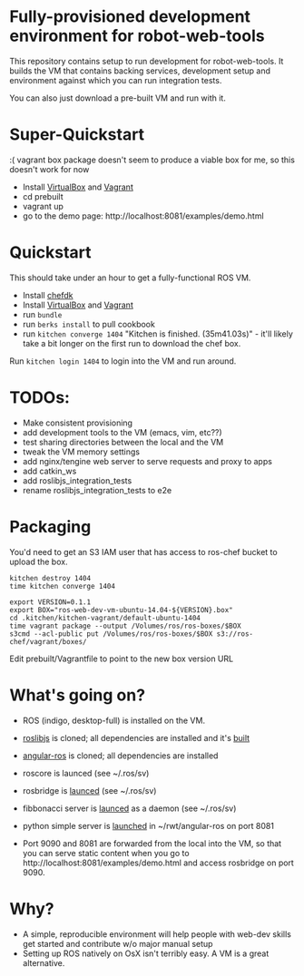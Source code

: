 # Fully-provisioned development environment for robot-web-tools

This repository contains setup to run development for
robot-web-tools. It builds the VM that contains backing services,
development setup and environment against which you can run
integration tests.

You can also just download a pre-built VM and run with it.

# Super-Quickstart

:( vagrant box package doesn't seem to produce a viable box for me, so this doesn't work for now

 * Install [VirtualBox](https://www.virtualbox.org/wiki/Downloads) and [Vagrant](https://www.vagrantup.com/downloads)
 * cd prebuilt
 * vagrant up
 * go to the demo page: http://localhost:8081/examples/demo.html

# Quickstart

This should take under an hour to get a fully-functional ROS VM.

 * Install [chefdk](http://www.getchef.com/downloads/chef-dk/mac/)
 * Install [VirtualBox](https://www.virtualbox.org/wiki/Downloads) and [Vagrant](https://www.vagrantup.com/downloads)
 * run `bundle`
 * run `berks install` to pull cookbook
 * run `kitchen converge 1404`
    "Kitchen is finished. (35m41.03s)" - it'll likely take a bit longer on the first run to download the chef box.

Run `kitchen login 1404` to login into the VM and run around.


# TODOs:

 * Make consistent provisioning
 * add development tools to the VM (emacs, vim, etc??)
 * test sharing directories between the local and the VM
 * tweak the VM memory settings
 * add nginx/tengine web server to serve requests and proxy to apps
 * add catkin_ws
 * add roslibjs_integration_tests
 * rename roslibjs_integration_tests to e2e

# Packaging

You'd need to get an S3 IAM user that has access to ros-chef bucket to upload the box.

    kitchen destroy 1404
    time kitchen converge 1404

    export VERSION=0.1.1
    export BOX="ros-web-dev-vm-ubuntu-14.04-${VERSION}.box"
    cd .kitchen/kitchen-vagrant/default-ubuntu-1404
    time vagrant package --output /Volumes/ros/ros-boxes/$BOX
    s3cmd --acl-public put /Volumes/ros/ros-boxes/$BOX s3://ros-chef/vagrant/boxes/

Edit prebuilt/Vagrantfile to point to the new box version URL

# What's going on?
 * ROS (indigo, desktop-full) is installed on the VM.
 * [roslibjs](https://github.com/RobotWebTools/roslibjs) is cloned; all dependencies are installed
   and it's [built](https://github.com/ros-chef/ros-web-dev/blob/master/recipes/rwt_dev_setup.rb#L39)
 * [angular-ros](https://github.com/syrnick/angular-ros) is cloned; all dependencies are installed

 * roscore is launced (see ~/.ros/sv)
 * rosbridge is [launced](https://github.com/ros-chef/ros-web-dev/blob/master/recipes/default.rb#L51) (see ~/.ros/sv)
 * fibbonacci server is [launced](https://github.com/ros-chef/ros-web-dev/blob/master/recipes/default.rb#L57)
   as a daemon (see ~/.ros/sv)

 * python simple server is
   [launched](https://github.com/ros-chef/ros-web-dev/blob/master/recipes/angular_ros.rb#L20)
   in ~/rwt/angular-ros on port 8081

 * Port 9090 and 8081 are forwarded from the local into the VM, so
   that you can serve static content when you go to
   http://localhost:8081/examples/demo.html and access rosbridge on port 9090.

# Why?

 * A simple, reproducible environment will help people with web-dev skills get started and contribute w/o major manual setup
 * Setting up ROS natively on OsX isn't terribly easy. A VM is a great alternative.
